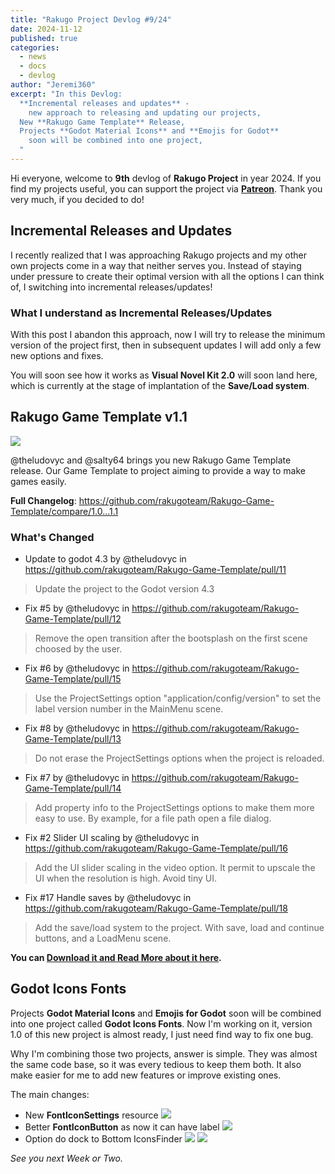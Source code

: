 ```yaml
---
title: "Rakugo Project Devlog #9/24"
date: 2024-11-12
published: true
categories:
  - news
  - docs
  - devlog
author: "Jeremi360"
excerpt: "In this Devlog:
  **Incremental releases and updates** -
    new approach to releasing and updating our projects,
  New **Rakugo Game Template** Release,
  Projects **Godot Material Icons** and **Emojis for Godot**
    soon will be combined into one project,
  "
---
```


Hi everyone, welcome to **9th** devlog of **Rakugo Project** in year 2024.
If you find my projects useful, you can support the project via **[Patreon]**.
Thank you very much, if you decided to do!

## Incremental Releases and Updates

I recently realized that I was approaching Rakugo projects
and my other own projects come in a way that neither serves you.
Instead of staying under pressure to create their optimal version
with all the options I can think of, I switching into incremental releases/updates!

### What I understand as Incremental Releases/Updates
With this post I abandon this approach,
now I will try to release the minimum version of the project first,
then in subsequent updates I will add only a few new options and fixes.

You will soon see how it works as **Visual Novel Kit 2.0** will soon land here,
which is currently at the stage of implantation of the **Save/Load system**. 

## Rakugo Game Template v1.1

![](https://github.com/rakugoteam/Rakugo-Game-Template/raw/main/Screenshot.png)

@theludovyc and @salty64 brings you new Rakugo Game Template release.
Our Game Template to project aiming to provide a way to make games easily.

**Full Changelog**: https://github.com/rakugoteam/Rakugo-Game-Template/compare/1.0...1.1

### What's Changed
* Update to godot 4.3 by @theludovyc in https://github.com/rakugoteam/Rakugo-Game-Template/pull/11
> Update the project to the Godot version 4.3
* Fix #5 by @theludovyc in https://github.com/rakugoteam/Rakugo-Game-Template/pull/12
> Remove the open transition after the bootsplash on the first scene choosed by the user.
* Fix #6 by @theludovyc in https://github.com/rakugoteam/Rakugo-Game-Template/pull/15
> Use the ProjectSettings option "application/config/version" to set the label version number in the MainMenu scene.
* Fix #8 by @theludovyc in https://github.com/rakugoteam/Rakugo-Game-Template/pull/13
> Do not erase the ProjectSettings options when the project is reloaded.
* Fix #7 by @theludovyc in https://github.com/rakugoteam/Rakugo-Game-Template/pull/14
> Add property info to the ProjectSettings options to make them more easy to use. By example, for a file path open a file dialog.
* Fix #2 Slider UI scaling by @theludovyc in https://github.com/rakugoteam/Rakugo-Game-Template/pull/16
> Add the UI slider scaling in the video option. It permit to upscale the UI when the resolution is high. Avoid tiny UI.
* Fix #17 Handle saves by @theludovyc in https://github.com/rakugoteam/Rakugo-Game-Template/pull/18
> Add the save/load system to the project. With save, load and continue buttons, and a LoadMenu scene.

**You can [Download it and Read More about it here](/kits/rakugo-game-template).**

## Godot Icons Fonts

Projects **Godot Material Icons** and **Emojis for Godot**
soon will be combined into one project called **Godot Icons Fonts**.
Now I'm working on it, version 1.0 of this new project is almost ready,
I just need find way to fix one bug.

Why I'm combining those two projects, answer is simple.
They was almost the same code base, so it was every tedious to keep them both.
It also make easier for me to add new features or improve existing ones.

The main changes:
- New **FontIconSettings** resource
![](/images/icons-fonts/FontIconSettings.png)
- Better **FontIconButton** as now it can have label
![](/images/icons-fonts/IconButtons.png)
- Option do dock to Bottom IconsFinder
![](/images/icons-fonts/IconFinder-MI.png)
![](/images/icons-fonts/IconFinder-Emojis.png)

_See you next Week or Two._

[Patreon]: https://www.patreon.com/rakguoteam
